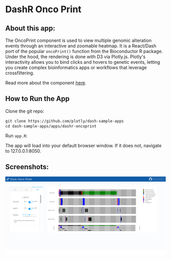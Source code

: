 # DashR Onco Print 

## About this app:

The OncoPrint component is used to view multiple genomic alteration events through an interactive and zoomable heatmap. It is a React/Dash port of the popular `oncoPrint()` function from the Bioconductor R package. Under the hood, the rendering is done with D3 via Plotly.js. Plotly's interactivity allows you to bind clicks and hovers to genetic events, letting you create complex bioinformatics apps or workflows that leverage crossfiltering.

Read more about the component [here](https://github.com/plotly/react-oncoprint).

## How to Run the App 

Clone the git repo:

```
git clone https://github.com/plotly/dash-sample-apps
cd dash-sample-apps/apps/dashr-oncoprint
```

Run `app.R`:

The app will load into your default browser window. If it does not, navigate to 127.0.0.1:8050.

## Screenshots:

![screenshot](assets/dashr-oncoprint-screenshot.png)
